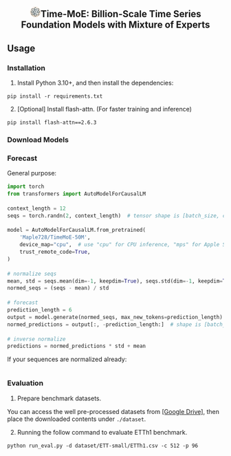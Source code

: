 <div align="center">
  <h2><b><img src="figures/timemoe-logo.png" width=25/>Time-MoE: Billion-Scale Time Series Foundation Models with Mixture of Experts </b></h2>
</div>

## Usage

### Installation
1. Install Python 3.10+, and then install the dependencies:
```shell
pip install -r requirements.txt
```

2. [Optional] Install flash-attn. (For faster training and inference)
```shell
pip install flash-attn==2.6.3
```

### Download Models

### Forecast

General purpose:
```python
import torch
from transformers import AutoModelForCausalLM

context_length = 12
seqs = torch.randn(2, context_length)  # tensor shape is [batch_size, context_length]

model = AutoModelForCausalLM.from_pretrained(
    'Maple728/TimeMoE-50M',
    device_map="cpu",  # use "cpu" for CPU inference, "mps" for Apple Silicon and "cuda" for GPU inference.
    trust_remote_code=True,
)

# normalize seqs
mean, std = seqs.mean(dim=-1, keepdim=True), seqs.std(dim=-1, keepdim=True)
normed_seqs = (seqs - mean) / std

# forecast
prediction_length = 6
output = model.generate(normed_seqs, max_new_tokens=prediction_length)  # shape is [batch_size, 12 + 6]
normed_predictions = output[:, -prediction_length:]  # shape is [batch_size, 6]

# inverse normalize
predictions = normed_predictions * std + mean
```

If your sequences are normalized already:
```python

```

### Evaluation

1. Prepare benchmark datasets.

You can access the well pre-processed datasets from [[Google Drive]](https://drive.google.com/file/d/1NF7VEefXCmXuWNbnNe858WvQAkJ_7wuP/view?usp=sharing), then place the downloaded contents under `./dataset`.

2. Running the follow command to evaluate ETTh1 benchmark.

```shell
python run_eval.py -d dataset/ETT-small/ETTh1.csv -c 512 -p 96
```

